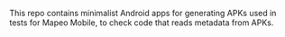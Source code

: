 This repo contains minimalist Android apps for generating APKs used in tests for Mapeo Mobile, to check code that reads metadata from APKs.
